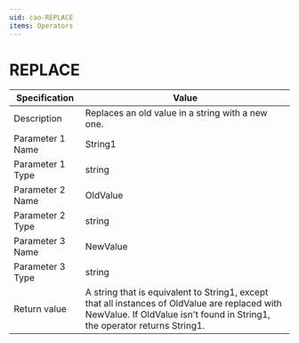 ```yaml
---
uid: cao-REPLACE
items: Operators
---
```


# REPLACE 

| Specification         | Value                                         |
| --------------------- | --------------------------------------------- |
| Description           | Replaces an old value in a string with a new one.        |
| Parameter 1 Name      | String1                                       |
| Parameter 1 Type      | string                                        |
| Parameter 2 Name      | OldValue                                      |
| Parameter 2 Type      | string                                        |
| Parameter 3 Name      | NewValue                                      |
| Parameter 3 Type      | string                                        |
| Return value          | A string that is equivalent to String1, except that all instances of OldValue are replaced with NewValue. If OldValue isn't found in String1, the operator returns String1.           |
